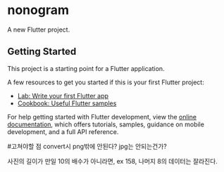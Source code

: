 # nonogram

A new Flutter project.

## Getting Started

This project is a starting point for a Flutter application.

A few resources to get you started if this is your first Flutter project:

- [Lab: Write your first Flutter app](https://docs.flutter.dev/get-started/codelab)
- [Cookbook: Useful Flutter samples](https://docs.flutter.dev/cookbook)

For help getting started with Flutter development, view the
[online documentation](https://docs.flutter.dev/), which offers tutorials,
samples, guidance on mobile development, and a full API reference.

#고쳐야할 점
convert시 png밖에 안된다? jpg는 안되는건가?

사진의 길이가 만일 10의 배수가 아니라면, ex 158, 나머지 8의 데이터는 잘라진다.
